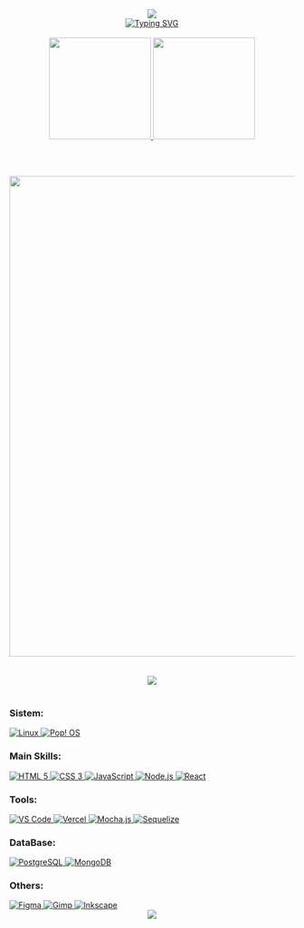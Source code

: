 <div align="center">
<img src="https://capsule-render.vercel.app/api?type=waving&color=282a36&height=180&section=header&text=Felipe%20dos%20Santos&fontSize=30&fontAlignY=35&fontColor=FE749A&animation=twinkling" />
</div>

<div align="center">
  <a href="https://git.io/typing-svg"><img src="https://readme-typing-svg.herokuapp.com?font=Fira+Code&size=25&pause=1000&color=FF6E96&center=true&width=800&height=60&lines=Oi!+Eu+sou+o+Felipe+dos+Santos;Tenho+27+anos+e+moro+em+Curitiba%2FPR%2C+Brasil;Estudo+desenvolvimento+web+com+JavaScript" alt="Typing SVG" /></a>
</div><br>

<div align="center">
  <a href="https://github.com/oifelipesan" target="_blank">
    <img height="180em" src="https://github-readme-stats.vercel.app/api?username=oifelipesan&count_private=true&show_icons=true&theme=dracula&hide_border=true">
    <img height="180em" src="https://github-readme-stats.vercel.app/api/top-langs/?username=oifelipesan&layout=compact&theme=dracula&hide_border=true">
  </a>
</div>

<br><br>

<div align="center">
   <img width="850" src="https://activity-graph.herokuapp.com/graph?username=oifelipesan&theme=github&hide_border=true&area=true">
</div><br><br>

<div align="center">
  <img src="https://github-profile-trophy.vercel.app/?username=oifelipesan&theme=dracula&no-bg=true&margin-w=15&margin-h=15">
</div>

<br>

<div>

  ### Sistem:
  <a href="https://pt.wikipedia.org/wiki/Linux" target="_blank">
    <img src="https://img.shields.io/badge/Linux-FCC624?style=for-the-badge&logo=linux&logoColor=black" alt="Linux">
  </a>
  <a href="https://pop.system76.com/" target="_blank">
    <img src="https://img.shields.io/badge/Pop!_OS-48B9C7?style=for-the-badge&logo=Pop!_OS&logoColor=white"
      alt="Pop! OS">
  </a>

  ### Main Skills:
  <a href="https://developer.mozilla.org/pt-BR/docs/Web/HTML" target="_blank">
    <img src="https://img.shields.io/badge/HTML5-E34F26?style=for-the-badge&logo=html5&logoColor=white" alt="HTML 5">
  </a>
  <a href="https://developer.mozilla.org/pt-BR/docs/Web/CSS" target="_blank">
    <img src="https://img.shields.io/badge/CSS3-1572B6?style=for-the-badge&logo=css3&logoColor=white" alt="CSS 3">
  </a>
  <a href="https://developer.mozilla.org/pt-BR/docs/Web/JavaScript" target="_blank">
    <img src="https://img.shields.io/badge/JavaScript-323330?style=for-the-badge&logo=javascript&logoColor=F7DF1E"
      alt="JavaScript">
  </a>
  <a href="https://nodejs.org/en/" target="_blank">
    <img src="https://img.shields.io/badge/Node.js-43853D?style=for-the-badge&logo=node.js&logoColor=white"
      alt="Node.js">
  </a>
  <a href="https://reactjs.org/" target="_blank">
    <img src="https://img.shields.io/badge/React-20232A?style=for-the-badge&logo=react&logoColor=61DAFB" alt="React">
  </a>

  ### Tools:
  <a href="https://code.visualstudio.com/" target="_blank">
    <img
      src="https://img.shields.io/badge/Visual_Studio_Code-0078D4?style=for-the-badge&logo=visual%20studio%20code&logoColor=white"
      alt="VS Code">
  </a>
  <a href="https://vercel.com/" target="_blank">
    <img src="https://img.shields.io/badge/Vercel-000000?style=for-the-badge&logo=vercel&logoColor=white" alt="Vercel">
  </a>
  <a href="https://img.shields.io/badge/mocha.js-323330?style=for-the-badge&logo=mocha&logoColor=Brown" target="_blank">
    <img src="https://img.shields.io/badge/mocha.js-323330?style=for-the-badge&logo=mocha&logoColor=Brown"
      alt="Mocha.js">
  </a>
  <a href="https://sequelize.org/" target="_blank">
    <img src="https://img.shields.io/badge/Sequelize-52B0E7?style=for-the-badge&logo=Sequelize&logoColor=white"
      alt="Sequelize">
  </a>

  ### DataBase:
  <a href="https://www.postgresql.org/" target="_blank">
    <img src="https://img.shields.io/badge/PostgreSQL-316192?style=for-the-badge&logo=postgresql&logoColor=white"
      alt="PostgreSQL">
  </a>
  <a href="https://www.mongodb.com/" target="_blank">
    <img src="https://img.shields.io/badge/MongoDB-4EA94B?style=for-the-badge&logo=mongodb&logoColor=white"
      alt="MongoDB">
  </a>

  ### Others:
  <a href="https://www.figma.com/" target="_blank">
    <img src="https://img.shields.io/badge/Figma-F24E1E?style=for-the-badge&logo=figma&logoColor=white" alt="Figma">
  </a>
  <a href="https://www.gimp.org/" target="_blank">
    <img src="https://img.shields.io/badge/gimp-5C5543?style=for-the-badge&logo=gimp&logoColor=white" alt="Gimp">
  </a>
  <a href="https://inkscape.org/" target="_blank">
    <img src="https://img.shields.io/badge/Inkscape-000000?style=for-the-badge&logo=Inkscape&logoColor=white"
      alt="Inkscape">
  </a>
</div>

<div align="center">
  <img src="https://capsule-render.vercel.app/api?type=waving&color=282a36&height=120&section=footer&animation=twinkling" />
</div>

